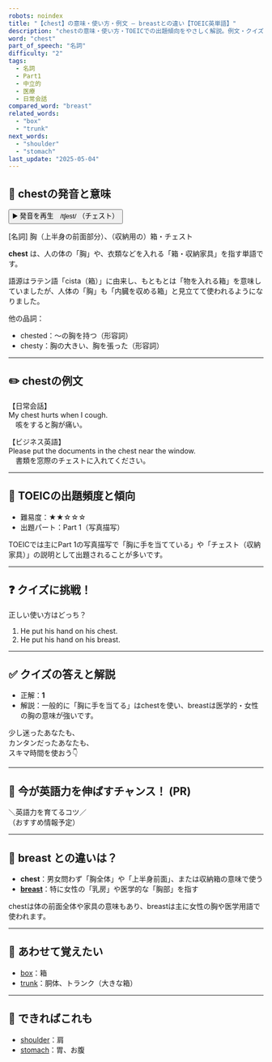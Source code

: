 ```yaml
---
robots: noindex
title: "【chest】の意味・使い方・例文 ― breastとの違い【TOEIC英単語】"
description: "chestの意味・使い方・TOEICでの出題傾向をやさしく解説。例文・クイズ付きでbreastとの違いもわかりやすく学べます。"
word: "chest"
part_of_speech: "名詞"
difficulty: "2"
tags:
  - 名詞
  - Part1
  - 中立的
  - 医療
  - 日常会話
compared_word: "breast"
related_words:
  - "box"
  - "trunk"
next_words:
  - "shoulder"
  - "stomach"
last_update: "2025-05-04"
---
```


## 🔰 chestの発音と意味

<button class="play-audio" onclick="playTTS('chest')">
  <span class="play-audio-main">
    ▶️ 発音を再生　/tʃest/
  </span>
  <span class="play-audio-sub">
    （チェスト）
  </span>
</button>

[名詞] 胸（上半身の前面部分）、（収納用の）箱・チェスト

**chest** は、人の体の「胸」や、衣類などを入れる「箱・収納家具」を指す単語です。

語源はラテン語「cista（箱）」に由来し、もともとは「物を入れる箱」を意味していましたが、人体の「胸」も「内臓を収める箱」と見立てて使われるようになりました。

他の品詞：  
- chested：～の胸を持つ（形容詞）
- chesty：胸の大きい、胸を張った（形容詞）

---

## ✏️ chestの例文

【日常会話】  
My chest hurts when I cough.  
　咳をすると胸が痛い。

【ビジネス英語】  
Please put the documents in the chest near the window.  
　書類を窓際のチェストに入れてください。

---

## 🎯 TOEICの出題頻度と傾向

- 難易度：★★☆☆☆
- 出題パート：Part 1（写真描写）

TOEICでは主にPart 1の写真描写で「胸に手を当てている」や「チェスト（収納家具）」の説明として出題されることが多いです。

---

## ❓ クイズに挑戦！

正しい使い方はどっち？

1. He put his hand on his chest.  
2. He put his hand on his breast.

---

## ✅ クイズの答えと解説

- 正解：**1**
- 解説：一般的に「胸に手を当てる」はchestを使い、breastは医学的・女性の胸の意味が強いです。

少し迷ったあなたも、  
カンタンだったあなたも、  
スキマ時間を使おう👇️

---

## 🚀 今が英語力を伸ばすチャンス！ (PR)

<div class="info-center">
＼英語力を育てるコツ／<br>  
（おすすめ情報予定）
</div>

---

## 🤔  breast との違いは？

- **chest**：男女問わず「胸全体」や「上半身前面」、または収納箱の意味で使う
- **[breast](/breast)**：特に女性の「乳房」や医学的な「胸部」を指す

chestは体の前面全体や家具の意味もあり、breastは主に女性の胸や医学用語で使われます。

---

## 🧩 あわせて覚えたい

- [box](/box)：箱
- [trunk](/trunk)：胴体、トランク（大きな箱）

---

## 📖 できればこれも

- [shoulder](/shoulder)：肩
- [stomach](/stomach)：胃、お腹

<!-- cvid: aid17_bid04 -->

